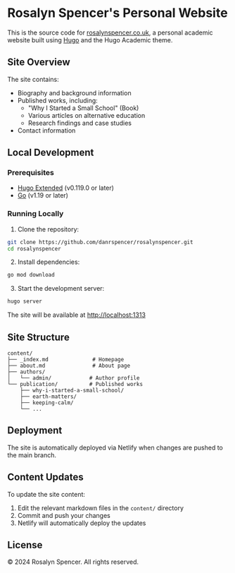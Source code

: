 # Rosalyn Spencer's Personal Website

This is the source code for [rosalynspencer.co.uk](https://rosalynspencer.co.uk), a personal academic website built using [Hugo](https://gohugo.io/) and the Hugo Academic theme.

## Site Overview

The site contains:
- Biography and background information
- Published works, including:
  - "Why I Started a Small School" (Book)
  - Various articles on alternative education
  - Research findings and case studies
- Contact information

## Local Development

### Prerequisites
- [Hugo Extended](https://gohugo.io/installation/) (v0.119.0 or later)
- [Go](https://golang.org/doc/install) (v1.19 or later)

### Running Locally

1. Clone the repository:
```bash
git clone https://github.com/danrspencer/rosalynspencer.git
cd rosalynspencer
```

2. Install dependencies:
```bash
go mod download
```

3. Start the development server:
```bash
hugo server
```

The site will be available at [http://localhost:1313](http://localhost:1313)

## Site Structure

```
content/
├── _index.md              # Homepage
├── about.md               # About page
├── authors/              
│   └── admin/            # Author profile
└── publication/          # Published works
    ├── why-i-started-a-small-school/
    ├── earth-matters/
    ├── keeping-calm/
    └── ...
```

## Deployment

The site is automatically deployed via Netlify when changes are pushed to the main branch.

## Content Updates

To update the site content:

1. Edit the relevant markdown files in the `content/` directory
2. Commit and push your changes
3. Netlify will automatically deploy the updates

## License

© 2024 Rosalyn Spencer. All rights reserved.
